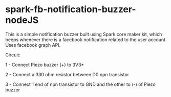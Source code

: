 spark-fb-notification-buzzer-nodeJS
===================================

This is a simple notification buzzer built using Spark core maker kit, which beeps whenever there is a facebook notification related to the user account. Uses facebook graph API.

Circuit:

1 - Connect Piezo buzzer (+) to 3V3*

2 - Connect a 330 ohm resistor between D0 npn transistor

3 - Connect 1 end of npn transistor to GND and the other to (-) of Piezo buzzer
